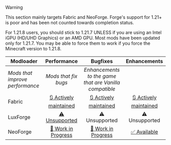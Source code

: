 > [!WARNING]
> This section mainly targets Fabric and NeoForge. Forge's support for 1.21+ is poor and has been not counted towards completion status.
>
> For 1.21.8 users, you should stick to 1.21.7 UNLESS if you are using an Intel iGPU (HD/UHD Graphics) or an AMD GPU. Most mods have been updated only for 1.21.7. You may be able to force them to work if you force the Minecraft version to 1.21.8.

| Modloader | Performance | Bugfixes | Enhancements |
| --- | :---: | :---: | :---: |
| *Mods that improve performance* | *Mods that fix bugs* | *Enhancements to the game that are Vanilla compatible* |
| Fabric | [🔃 Actively maintained](fabric/optimizations.md) | [🔃 Actively maintained](fabric/fixes.md) | [🔃 Actively maintained](fabric/enhancements.md) |
| LuxForge | [⚠ Unsupported](forge/optimizations.md)| ⚠ Unsupported | ⚠ Unsupported |
| NeoForge | [🚧 Work in Progress](neo/optimizations.md) | [🚧 Work in Progress](neo/fixes.md) | [✅ Available](neo/enhancements.md) |

